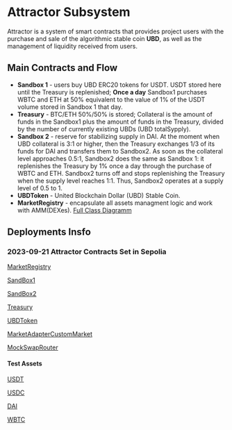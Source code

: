 # Attractor Subsystem
Attractor is a system of smart contracts that provides project users with the purchase and sale of the algorithmic stable coin **UBD**, as well as the management of liquidity received from users.  

## Main Contracts and Flow
- **Sandbox 1** - users buy UBD ERC20 tokens for USDT. USDT stored here until the Treasury is replenished;
**Once a day** Sandbox1 purchases WBTC and ETH at 50% equivalent to the value of 1% of the USDT volume stored in Sandbox 1 that day.
- **Treasury** - BTC/ETH 50%/50% is stored; Collateral is the amount of funds in the Sandbox1 plus the amount of funds in the Treasury, divided by the number of currently existing UBDs (UBD totalSypply).
- **Sandbox 2** - reserve for stabilizing supply in DAI. At the moment when UBD collateral is 3:1 or higher, then the Treasury exchanges 1/3 of its funds for DAI and transfers them to Sandbox2.  As soon as the collateral level approaches 0.5:1, Sandbox2 does the same as Sandbox 1: it replenishes the Treasury by 1% once a day through the purchase of WBTC and ETH. Sandbox2 turns off and stops replenishing the Treasury when the supply level reaches 1:1. Thus, Sandbox2 operates at a supply level of 0.5 to 1.
- **UBDToken** - United Blockchain Dollar (UBD) Stable Coin.
- **MarketRegistry** - encapsulate all assets managment logic and work with AMM(DEXes).
[Full Class Diagramm](./CLASSDIAGRAM.md)

## Deployments Insfo

### 2023-09-21 Attractor Contracts Set in Sepolia
[MarketRegistry](
https://sepolia.etherscan.io/address/0xCffDEa494e830Ef01d6cAbf0741b6B2a9733b683#code)  

[SandBox1](
https://sepolia.etherscan.io/address/0x9037e5D0a044F987Fd78b34080D826ba35aC1081#code)  

[SandBox2](
https://sepolia.etherscan.io/address/0x7cC5F6717Ff6C941B131E66ba1fb5B5b20fB894f#code)  

[Treasury](
https://sepolia.etherscan.io/address/0x86e1306Af4460f00a3D2B0Daee50eD7204210584#code)  

[UBDToken](
https://sepolia.etherscan.io/address/0xea458a3F46d27ae1ECF7CE67FD57954380e56E78#code)  


[MarketAdapterCustomMarket](
https://sepolia.etherscan.io/address/0x8aC7c971D0DA91034c75bA261ca67FF6c506F2fA#code)  


[MockSwapRouter](
https://sepolia.etherscan.io/address/0x73a3a59c1C36FA1DBBf799AA719c69a1B82f9A6C#code)  

 #### Test Assets
[USDT](
https://sepolia.etherscan.io/address/0xE3cfED0fbCDB7AaE09816718f0f52F10140Fc61F#code)  

[USDC](
https://sepolia.etherscan.io/address/0xBF8528699868B1a5279084C92B1d31D9C0160504#code)  

[DAI](
https://sepolia.etherscan.io/address/0xE52E3383740e713631864Af328717966F5Fa4e22#code)  

[WBTC](
https://sepolia.etherscan.io/address/0xa2535BFbe7c0b0EB7B494D70cf7f47e037e19b02#code)  